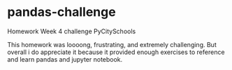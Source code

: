 # pandas-challenge
Homework Week 4 challenge PyCitySchools

This homework was loooong, frustrating, and extremely challenging. But overall i do appreciate it because it provided enough exercises to reference and learn pandas and jupyter notebook. 
